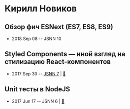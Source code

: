 # Кирилл Новиков

## Обзор фич ESNext (ES7, ES8, ES9)
- 2018 Sep 08 -- JSNN 10    
## Styled Components — иной взгляд на стилизацию React-компонентов
- 2017 Sep 30 -- [JSNN 7](https://www.youtube.com/watch?v=CwU9kW-HVIA)  | [:notebook:](https://kirill3333.github.io/jsnn7/)  
## Unit тесты в NodeJS
- 2017 Jun 17 -- JSNN 6  | [:notebook:](https://github.com/kirill3333/jsnn_6/blob/master/Unit%20testing%20in%20Node%20JS.pdf)  
